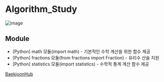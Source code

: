# Algorithm_Study
![image](https://github.com/silence102/Algorithm-Study/assets/132821631/8a07b440-41cd-48fa-b9d1-e6e483402786)

## Module
- [Python] math 모듈(import math) - 기본적인 수학 계산을 위한 함수 제공
- [Python] fractions 모듈(from fractions import Fraction) - 유리수 산술 지원
- [Python] statistics 모듈(import statistics) - 수학적 통계 계산 함수 제공


[BaekjoonHub](https://github.com/BaekjoonHub/BaekjoonHub)
